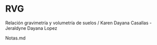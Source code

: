 # RVG

Relación gravimetría y volumetría de suelos /
Karen Dayana Casallas - Jeraldyne Dayana Lopez
 
Notas.md
